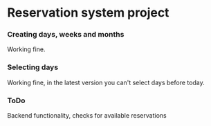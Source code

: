# Reservation system project

### Creating days, weeks and months
Working fine.

### Selecting days
Working fine, in the latest version you can't select days before today.

### ToDo
Backend functionality, checks for available reservations
